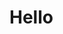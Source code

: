 <!---
# what is backend development
# fundamental concepts
    - http (Hypertext transfer protocol)
    - json
    - architectural styles (Rest and Graphql)
    - monolithic vs microservices architecture (diagram)
    - authorization and authentication (diagram)
    - url, uri and urn (diagram)
-->

# Hello
